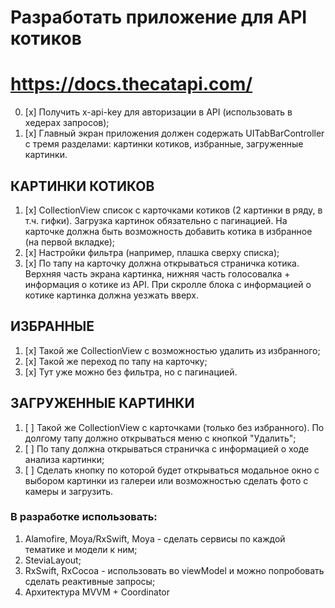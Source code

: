 # Разработать приложение для API котиков
# https://docs.thecatapi.com/

0. [x] Получить x-api-key для авторизации в API (использовать в хедерах запросов);
1. [x] Главный экран приложения должен содержать UITabBarController с тремя разделами: картинки котиков, избранные, загруженные картинки.

## КАРТИНКИ КОТИКОВ
1. [x] CollectionView список с карточками котиков (2 картинки в ряду, в т.ч. гифки). Загрузка картинок обязательно с пагинацией. На карточке должна быть возможность добавить котика в избранное (на первой вкладке);
2. [x] Настройки фильтра (например, плашка сверху списка);
3. [x] По тапу на карточку должна открываться страничка котика. Верхняя часть экрана картинка, нижняя часть голосовалка + информация о котике из API. При скролле блока с информацией о котике картинка должна уезжать вверх.

## ИЗБРАННЫЕ
1. [x] Такой же CollectionView с возможностью удалить из избранного;
2. [x] Такой же переход по тапу на карточку;
3. [x] Тут уже можно без фильтра, но с пагинацией.

## ЗАГРУЖЕННЫЕ КАРТИНКИ
1. [ ] Такой же CollectionView с карточками (только без избранного). По долгому тапу должно открываться меню с кнопкой "Удалить";
2. [ ] По тапу должна открываться страничка с информацией о ходе анализа картинки;
3. [ ] Сделать кнопку по которой будет открываться модальное окно с выбором картинки из галереи или возможностью сделать фото с камеры и загрузить.

### В разработке использовать:
1. Alamofire, Moya/RxSwift, Moya - сделать сервисы по каждой тематике и модели к ним;
2. SteviaLayout;
3. RxSwift, RxCocoa - использовать во viewModel и можно попробовать сделать реактивные запросы;
4. Архитектура MVVM + Coordinator
